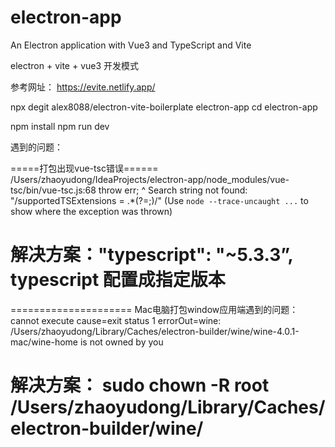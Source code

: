 # electron-app
An Electron application with Vue3 and TypeScript and Vite

electron + vite + vue3  开发模式

参考网址： https://evite.netlify.app/

npx degit alex8088/electron-vite-boilerplate electron-app
cd electron-app

npm install
npm run dev


遇到的问题：

=====打包出现vue-tsc错误======
/Users/zhaoyudong/IdeaProjects/electron-app/node_modules/vue-tsc/bin/vue-tsc.js:68
throw err;
^
Search string not found: "/supportedTSExtensions = .*(?=;)/"
(Use `node --trace-uncaught ...` to show where the exception was thrown)

解决方案："typescript": "~5.3.3”,  typescript 配置成指定版本
==========================


=====================
Mac电脑打包window应用端遇到的问题：cannot execute  cause=exit status 1
errorOut=wine: /Users/zhaoyudong/Library/Caches/electron-builder/wine/wine-4.0.1-mac/wine-home is not owned by you

解决方案：
sudo chown -R root /Users/zhaoyudong/Library/Caches/electron-builder/wine/
===========================
